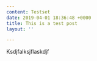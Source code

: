 ```yaml
---
content: Testset
date: 2019-04-01 18:36:48 +0000
title: This is a test post
layout: ''

---
```

Ksdjfalksjflaskdjf